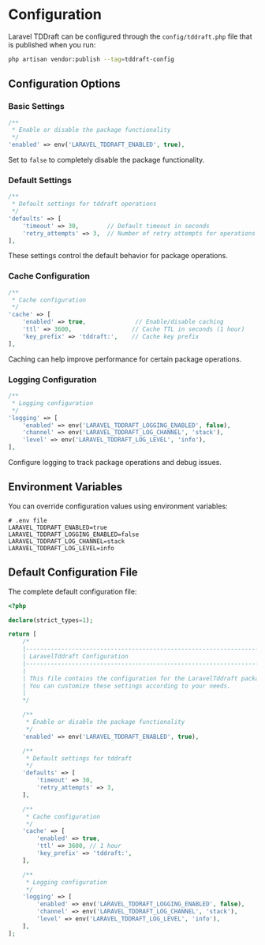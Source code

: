 # Configuration

Laravel TDDraft can be configured through the `config/tddraft.php` file that is published when you run:

```bash
php artisan vendor:publish --tag=tddraft-config
```

## Configuration Options

### Basic Settings

```php
/**
 * Enable or disable the package functionality
 */
'enabled' => env('LARAVEL_TDDRAFT_ENABLED', true),
```

Set to `false` to completely disable the package functionality.

### Default Settings

```php
/**
 * Default settings for tddraft operations
 */
'defaults' => [
    'timeout' => 30,        // Default timeout in seconds
    'retry_attempts' => 3,  // Number of retry attempts for operations
],
```

These settings control the default behavior for package operations.

### Cache Configuration

```php
/**
 * Cache configuration
 */
'cache' => [
    'enabled' => true,              // Enable/disable caching
    'ttl' => 3600,                 // Cache TTL in seconds (1 hour)
    'key_prefix' => 'tddraft:',    // Cache key prefix
],
```

Caching can help improve performance for certain package operations.

### Logging Configuration

```php
/**
 * Logging configuration
 */
'logging' => [
    'enabled' => env('LARAVEL_TDDRAFT_LOGGING_ENABLED', false),
    'channel' => env('LARAVEL_TDDRAFT_LOG_CHANNEL', 'stack'),
    'level' => env('LARAVEL_TDDRAFT_LOG_LEVEL', 'info'),
],
```

Configure logging to track package operations and debug issues.

## Environment Variables

You can override configuration values using environment variables:

```env
# .env file
LARAVEL_TDDRAFT_ENABLED=true
LARAVEL_TDDRAFT_LOGGING_ENABLED=false
LARAVEL_TDDRAFT_LOG_CHANNEL=stack
LARAVEL_TDDRAFT_LOG_LEVEL=info
```

## Default Configuration File

The complete default configuration file:

```php
<?php

declare(strict_types=1);

return [
    /*
    |--------------------------------------------------------------------------
    | LaravelTddraft Configuration
    |--------------------------------------------------------------------------
    |
    | This file contains the configuration for the LaravelTddraft package.
    | You can customize these settings according to your needs.
    |
    */

    /**
     * Enable or disable the package functionality
     */
    'enabled' => env('LARAVEL_TDDRAFT_ENABLED', true),

    /**
     * Default settings for tddraft
     */
    'defaults' => [
        'timeout' => 30,
        'retry_attempts' => 3,
    ],

    /**
     * Cache configuration
     */
    'cache' => [
        'enabled' => true,
        'ttl' => 3600, // 1 hour
        'key_prefix' => 'tddraft:',
    ],

    /**
     * Logging configuration
     */
    'logging' => [
        'enabled' => env('LARAVEL_TDDRAFT_LOGGING_ENABLED', false),
        'channel' => env('LARAVEL_TDDRAFT_LOG_CHANNEL', 'stack'),
        'level' => env('LARAVEL_TDDRAFT_LOG_LEVEL', 'info'),
    ],
];
```